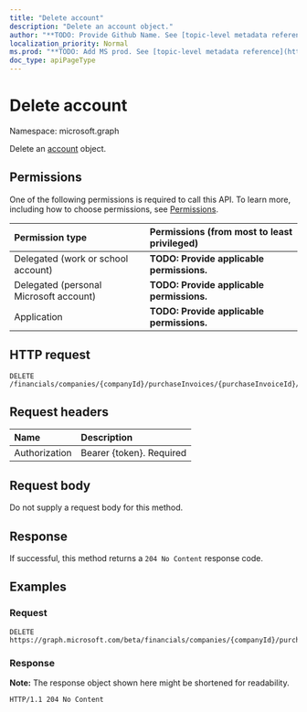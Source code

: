 ```yaml
---
title: "Delete account"
description: "Delete an account object."
author: "**TODO: Provide Github Name. See [topic-level metadata reference](https://msgo.azurewebsites.net/add/document/guidelines/metadata.html#topic-level-metadata)**"
localization_priority: Normal
ms.prod: "**TODO: Add MS prod. See [topic-level metadata reference](https://msgo.azurewebsites.net/add/document/guidelines/metadata.html#topic-level-metadata)**"
doc_type: apiPageType
---
```


# Delete account

Namespace: microsoft.graph

Delete an [account](../resources/account.md) object.

## Permissions
One of the following permissions is required to call this API. To learn more, including how to choose permissions, see [Permissions](/concepts/permissions-reference.md).

|Permission type|Permissions (from most to least privileged)|
|:---|:---|
|Delegated (work or school account)|**TODO: Provide applicable permissions.**|
|Delegated (personal Microsoft account)|**TODO: Provide applicable permissions.**|
|Application|**TODO: Provide applicable permissions.**|

## HTTP request
<!-- {
  "blockType": "ignored"
}
-->
``` http
DELETE /financials/companies/{companyId}/purchaseInvoices/{purchaseInvoiceId}/purchaseInvoiceLines/{purchaseInvoiceLineId}/account
```

## Request headers
|Name|Description|
|:---|:---|
|Authorization|Bearer {token}. Required|

## Request body
Do not supply a request body for this method.

## Response
If successful, this method returns a `204 No Content` response code.

## Examples

### Request
<!-- {
  "blockType": "request",
  "name": "delete_account_from_purchaseinvoiceline"
}
-->
``` http
DELETE https://graph.microsoft.com/beta/financials/companies/{companyId}/purchaseInvoices/{purchaseInvoiceId}/purchaseInvoiceLines/{purchaseInvoiceLineId}/account
```

### Response
**Note:** The response object shown here might be shortened for readability.
<!-- {
  "blockType": "response",
  "truncated": true
}
-->
``` http
HTTP/1.1 204 No Content
```

